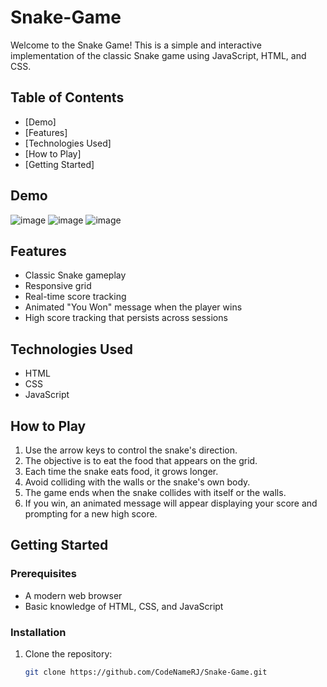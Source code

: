 # Snake-Game

Welcome to the Snake Game! This is a simple and interactive implementation of the classic Snake game using JavaScript, HTML, and CSS. 

## Table of Contents
- [Demo]
- [Features]
- [Technologies Used]
- [How to Play]
- [Getting Started]


## Demo

![image](https://github.com/user-attachments/assets/961c5847-23ef-40fd-a8ea-9e103ca712ee)
![image](https://github.com/user-attachments/assets/4b43aa9c-b6f0-4ecd-92e0-f5bdc5f8c432)
![image](https://github.com/user-attachments/assets/201f31f0-fe84-4656-93c1-050c26e22511)


## Features
- Classic Snake gameplay
- Responsive grid
- Real-time score tracking
- Animated "You Won" message when the player wins
- High score tracking that persists across sessions


## Technologies Used
- HTML
- CSS
- JavaScript

## How to Play
1. Use the arrow keys to control the snake's direction.
2. The objective is to eat the food that appears on the grid.
3. Each time the snake eats food, it grows longer.
4. Avoid colliding with the walls or the snake's own body.
5. The game ends when the snake collides with itself or the walls.
6. If you win, an animated message will appear displaying your score and prompting for a new high score.

## Getting Started

### Prerequisites
- A modern web browser
- Basic knowledge of HTML, CSS, and JavaScript

### Installation
1. Clone the repository:
   ```bash
   git clone https://github.com/CodeNameRJ/Snake-Game.git
